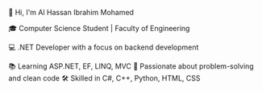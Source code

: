 👋 Hi, I'm Al Hassan Ibrahim Mohamed 

🎓 Computer Science Student | Faculty of Engineering

💻 .NET Developer with a focus on backend development

📚 Learning ASP.NET, EF, LINQ, MVC
🚀 Passionate about problem-solving and clean code
🛠 Skilled in C#, C++, Python, HTML, CSS
